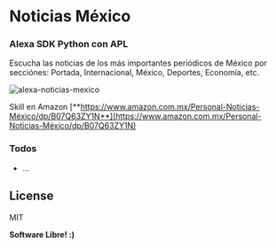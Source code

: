 # Noticias México
### Alexa SDK Python con APL


Escucha las noticias de los más importantes periódicos de México por secciónes:
Portada, Internacional, México, Deportes, Economía, etc.


![alexa-noticias-mexico](http://vakito.com/mti/assets/alexa-noticias-mexico.JPG)



Skill en Amazon
[**https://www.amazon.com.mx/Personal-Noticias-México/dp/B07Q63ZY1N**](https://www.amazon.com.mx/Personal-Noticias-México/dp/B07Q63ZY1N)


### Todos

 - ...

License
----

MIT



**Software Libre! :)**